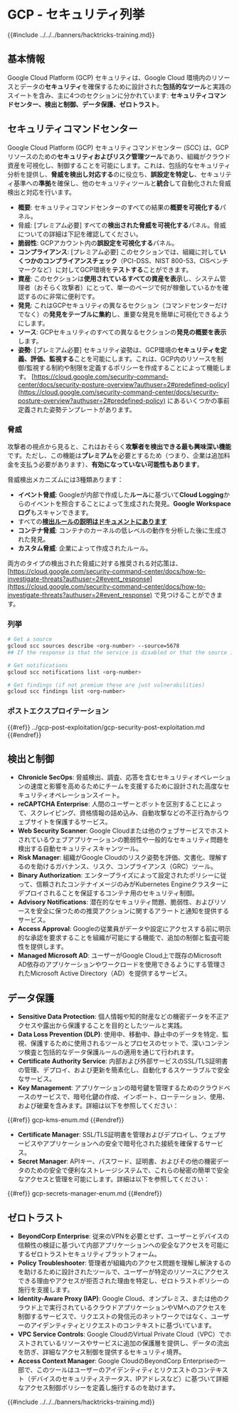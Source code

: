 # GCP - セキュリティ列挙

{{#include ../../../banners/hacktricks-training.md}}

## 基本情報

Google Cloud Platform (GCP) セキュリティは、Google Cloud 環境内のリソースとデータの**セキュリティ**を確保するために設計された**包括的なツール**と実践のスイートを含み、主に4つのセクションに分かれています: **セキュリティコマンドセンター、検出と制御、データ保護、ゼロトラスト**。

## **セキュリティコマンドセンター**

Google Cloud Platform (GCP) セキュリティコマンドセンター (SCC) は、GCPリソースのための**セキュリティおよびリスク管理ツール**であり、組織がクラウド資産を可視化し、制御することを可能にします。これは、包括的なセキュリティ分析を提供し、**脅威を検出し対応する**のに役立ち、**誤設定を特定し**、セキュリティ基準への**準拠**を確保し、他のセキュリティツールと**統合**して自動化された脅威検出と対応を行います。

- **概要**: セキュリティコマンドセンターのすべての結果の**概要を可視化する**パネル。
- 脅威: \[プレミアム必要] すべての**検出された脅威を可視化する**パネル。脅威についての詳細は下記を確認してください。
- **脆弱性**: GCPアカウント内の**誤設定を可視化する**パネル。
- **コンプライアンス**: \[プレミアム必要] このセクションでは、組織に対して**いくつかのコンプライアンスチェック**（PCI-DSS、NIST 800-53、CISベンチマークなど）に対してGCP環境を**テストする**ことができます。
- **資産**: このセクションは**使用されているすべての資産を表示**し、システム管理者（おそらく攻撃者）にとって、単一のページで何が稼働しているかを確認するのに非常に便利です。
- **発見**: これはGCPセキュリティの異なるセクション（コマンドセンターだけでなく）の**発見をテーブルに集約**し、重要な発見を簡単に可視化できるようにします。
- **ソース**: GCPセキュリティのすべての異なるセクションの**発見の概要を表示**します。
- **姿勢**: \[プレミアム必要] セキュリティ姿勢は、GCP環境の**セキュリティを定義、評価、監視する**ことを可能にします。これは、GCP内のリソースを制御/監視する制約や制限を定義するポリシーを作成することによって機能します。 [https://cloud.google.com/security-command-center/docs/security-posture-overview?authuser=2#predefined-policy](https://cloud.google.com/security-command-center/docs/security-posture-overview?authuser=2#predefined-policy) にあるいくつかの事前定義された姿勢テンプレートがあります。

### **脅威**

攻撃者の視点から見ると、これはおそらく**攻撃者を検出できる最も興味深い機能**です。ただし、この機能は**プレミアム**を必要とするため（つまり、企業は追加料金を支払う必要があります）、**有効になっていない可能性もあります**。

脅威検出メカニズムには3種類あります：

- **イベント脅威**: Googleが内部で作成した**ルール**に基づいて**Cloud Logging**からのイベントを照合することによって生成された発見。**Google Workspaceログ**もスキャンできます。
- すべての[**検出ルールの説明はドキュメントにあります**](https://cloud.google.com/security-command-center/docs/concepts-event-threat-detection-overview?authuser=2#how_works)
- **コンテナ脅威**: コンテナのカーネルの低レベルの動作を分析した後に生成された発見。
- **カスタム脅威**: 企業によって作成されたルール。

両方のタイプの検出された脅威に対する推奨される対応策は、[https://cloud.google.com/security-command-center/docs/how-to-investigate-threats?authuser=2#event_response](https://cloud.google.com/security-command-center/docs/how-to-investigate-threats?authuser=2#event_response) で見つけることができます。

### 列挙
```bash
# Get a source
gcloud scc sources describe <org-number> --source=5678
## If the response is that the service is disabled or that the source is not found, then, it isn't enabled

# Get notifications
gcloud scc notifications list <org-number>

# Get findings (if not premium these are just vulnerabilities)
gcloud scc findings list <org-number>
```
### ポストエクスプロイテーション

{{#ref}}
../gcp-post-exploitation/gcp-security-post-exploitation.md
{{#endref}}

## 検出と制御

- **Chronicle SecOps**: 脅威検出、調査、応答を含むセキュリティオペレーションの速度と影響を高めるためにチームを支援するために設計された高度なセキュリティオペレーションスイート。
- **reCAPTCHA Enterprise**: 人間のユーザーとボットを区別することによって、スクレイピング、資格情報の詰め込み、自動攻撃などの不正行為からウェブサイトを保護するサービス。
- **Web Security Scanner**: Google Cloudまたは他のウェブサービスでホストされているウェブアプリケーションの脆弱性や一般的なセキュリティ問題を検出する自動セキュリティスキャンツール。
- **Risk Manager**: 組織がGoogle Cloudのリスク姿勢を評価、文書化、理解するのを助けるガバナンス、リスク、コンプライアンス（GRC）ツール。
- **Binary Authorization**: エンタープライズによって設定されたポリシーに従って、信頼されたコンテナイメージのみがKubernetes Engineクラスターにデプロイされることを保証するコンテナ用のセキュリティ制御。
- **Advisory Notifications**: 潜在的なセキュリティ問題、脆弱性、およびリソースを安全に保つための推奨アクションに関するアラートと通知を提供するサービス。
- **Access Approval**: Googleの従業員がデータや設定にアクセスする前に明示的な承認を要求することを組織が可能にする機能で、追加の制御と監査可能性を提供します。
- **Managed Microsoft AD**: ユーザーがGoogle Cloud上で既存のMicrosoft AD依存のアプリケーションやワークロードを使用できるようにする管理されたMicrosoft Active Directory（AD）を提供するサービス。

## データ保護

- **Sensitive Data Protection**: 個人情報や知的財産などの機密データを不正アクセスや露出から保護することを目的としたツールと実践。
- **Data Loss Prevention (DLP)**: 使用中、移動中、静止中のデータを特定、監視、保護するために使用されるツールとプロセスのセットで、深いコンテンツ検査と包括的なデータ保護ルールの適用を通じて行われます。
- **Certificate Authority Service**: 内部および外部サービスのSSL/TLS証明書の管理、デプロイ、および更新を簡素化し、自動化するスケーラブルで安全なサービス。
- **Key Management**: アプリケーションの暗号鍵を管理するためのクラウドベースのサービスで、暗号化鍵の作成、インポート、ローテーション、使用、および破棄を含みます。詳細は以下を参照してください：

{{#ref}}
gcp-kms-enum.md
{{#endref}}

- **Certificate Manager**: SSL/TLS証明書を管理およびデプロイし、ウェブサービスやアプリケーションへの安全で暗号化された接続を確保するサービス。
- **Secret Manager**: APIキー、パスワード、証明書、およびその他の機密データのための安全で便利なストレージシステムで、これらの秘密の簡単で安全なアクセスと管理を可能にします。詳細は以下を参照してください：

{{#ref}}
gcp-secrets-manager-enum.md
{{#endref}}

## ゼロトラスト

- **BeyondCorp Enterprise**: 従来のVPNを必要とせず、ユーザーとデバイスの信頼性の検証に基づいて内部アプリケーションへの安全なアクセスを可能にするゼロトラストセキュリティプラットフォーム。
- **Policy Troubleshooter**: 管理者が組織内のアクセス問題を理解し解決するのを助けるために設計されたツールで、ユーザーが特定のリソースにアクセスできる理由やアクセスが拒否された理由を特定し、ゼロトラストポリシーの施行を支援します。
- **Identity-Aware Proxy (IAP)**: Google Cloud、オンプレミス、または他のクラウド上で実行されているクラウドアプリケーションやVMへのアクセスを制御するサービスで、リクエストの発信元のネットワークではなく、ユーザーのアイデンティティとリクエストのコンテキストに基づいています。
- **VPC Service Controls**: Google CloudのVirtual Private Cloud（VPC）でホストされているリソースやサービスに追加の保護層を提供し、データの流出を防ぎ、詳細なアクセス制御を提供するセキュリティ境界。
- **Access Context Manager**: Google CloudのBeyondCorp Enterpriseの一部で、このツールはユーザーのアイデンティティとリクエストのコンテキスト（デバイスのセキュリティステータス、IPアドレスなど）に基づいて詳細なアクセス制御ポリシーを定義し施行するのを助けます。

{{#include ../../../banners/hacktricks-training.md}}
